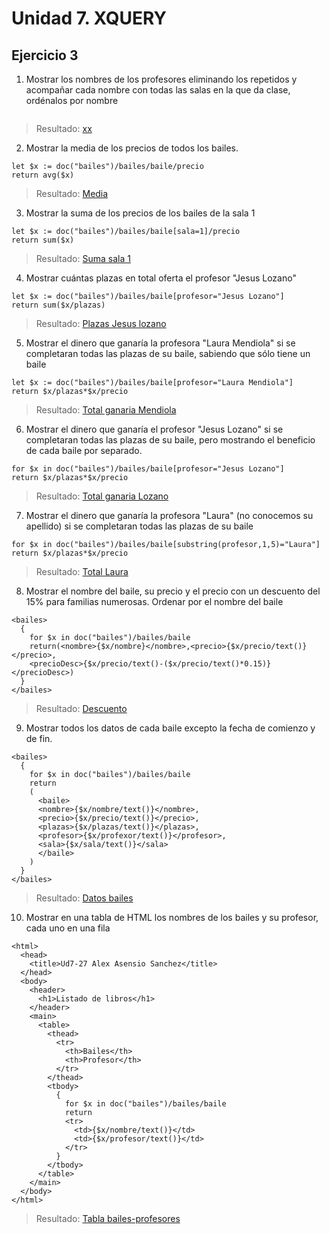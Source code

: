 # Unidad 7. XQUERY
## Ejercicio 3

1. Mostrar los nombres de los profesores eliminando los repetidos y acompañar cada nombre con 
todas las salas en la que da clase, ordénalos por nombre
    
 ```xq

```

>Resultado: [xx]()

2. Mostrar la media de los precios de todos los bailes.

```xq
let $x := doc("bailes")/bailes/baile/precio
return avg($x)
```

>Resultado: [Media](resultado2.txt)

3. Mostrar la suma de los precios de los bailes de la sala 1

```xq
let $x := doc("bailes")/bailes/baile[sala=1]/precio
return sum($x)
```

>Resultado: [Suma sala 1](resultado3.txt)

4. Mostrar cuántas plazas en total oferta el profesor "Jesus Lozano"

```xq
let $x := doc("bailes")/bailes/baile[profesor="Jesus Lozano"]
return sum($x/plazas)
```

>Resultado: [Plazas Jesus lozano](resultado4.txt)

5. Mostrar el dinero que ganaría la profesora "Laura Mendiola" si se completaran todas las plazas de 
su baile, sabiendo que sólo tiene un baile

```xq
let $x := doc("bailes")/bailes/baile[profesor="Laura Mendiola"]
return $x/plazas*$x/precio
```

>Resultado: [Total ganaria Mendiola](resultado5.txt)

6. Mostrar el dinero que ganaría el profesor "Jesus Lozano" si se completaran todas las plazas de su 
baile, pero mostrando el beneficio de cada baile por separado.

```xq
for $x in doc("bailes")/bailes/baile[profesor="Jesus Lozano"]
return $x/plazas*$x/precio
```

>Resultado: [Total ganaria Lozano](resultado6.txt)

7. Mostrar el dinero que ganaría la profesora "Laura" (no conocemos su apellido) si se completaran 
todas las plazas de su baile
```xq
for $x in doc("bailes")/bailes/baile[substring(profesor,1,5)="Laura"]
return $x/plazas*$x/precio
```

>Resultado: [Total Laura](resultado7.txt)

8. Mostrar el nombre del baile, su precio y el precio con un descuento del 15% para familias 
numerosas. Ordenar por el nombre del baile

```xq
<bailes>
  {
    for $x in doc("bailes")/bailes/baile
    return(<nombre>{$x/nombre}</nombre>,<precio>{$x/precio/text()}</precio>,
    <precioDesc>{$x/precio/text()-($x/precio/text()*0.15)}</precioDesc>)
  }
</bailes>
```

>Resultado: [Descuento](resultado8.xml)

9. Mostrar todos los datos de cada baile excepto la fecha de comienzo y de fin.

```xq
<bailes>
  {
    for $x in doc("bailes")/bailes/baile
    return
    (
      <baile>
      <nombre>{$x/nombre/text()}</nombre>,
      <precio>{$x/precio/text()}</precio>,
      <plazas>{$x/plazas/text()}</plazas>,
      <profesor>{$x/profexor/text()}</profesor>,
      <sala>{$x/sala/text()}</sala>
      </baile>
    )
  }
</bailes>
```

>Resultado: [Datos bailes](resultado9.xml)

10. Mostrar en una tabla de HTML los nombres de los bailes y su profesor, cada uno en una fila

```xq
<html>
  <head>
    <title>Ud7-27 Alex Asensio Sanchez</title>
  </head>
  <body>
    <header>
      <h1>Listado de libros</h1>
    </header>
    <main>
      <table>
        <thead>
          <tr>
            <th>Bailes</th>
            <th>Profesor</th>
          </tr>
        </thead>
        <tbody>
          {
            for $x in doc("bailes")/bailes/baile
            return
            <tr>
              <td>{$x/nombre/text()}</td>
              <td>{$x/profesor/text()}</td>
            </tr>
          }
        </tbody>
      </table>      
    </main>
  </body>
</html>
```

>Resultado: [Tabla bailes-profesores](resultado10.html)